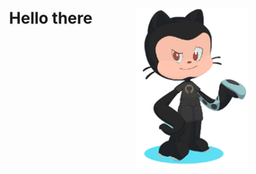 <h1 align="center">
    <img src="imagens/gato.png" align="right" width="200px" /> Hello there
</h1>